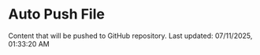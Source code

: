 # Auto Push File

Content that will be pushed to GitHub repository.
Last updated: 07/11/2025, 01:33:20 AM